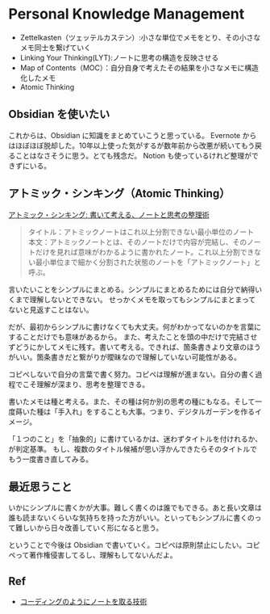 # Personal Knowledge Management

- Zettelkasten（ツェッテルカステン）:小さな単位でメモをとり、その小さなメモ同士を繋げていく
- Linking Your Thinking(LYT):ノートに思考の構造を反映させる
- Map of Contents（MOC）：自分自身で考えたその結果を小さなメモに構造化したメモ
- Atomic Thinking 

## Obsidian を使いたい

これからは、Obsidian に知識をまとめていこうと思っている。
Evernote からはほぼほぼ脱却した。10年以上使った気がするが数年前から改悪が続いてもう戻ることはなさそうに思う。とても残念だ。
Notion も使っているけれど整理ができずにいる。

## アトミック・シンキング（Atomic Thinking）

[アトミック・シンキング: 書いて考える、ノートと思考の整理術](https://www.amazon.co.jp/%E3%82%A2%E3%83%88%E3%83%9F%E3%83%83%E3%82%AF%E3%83%BB%E3%82%B7%E3%83%B3%E3%82%AD%E3%83%B3%E3%82%B0-%E6%9B%B8%E3%81%84%E3%81%A6%E8%80%83%E3%81%88%E3%82%8B%E3%80%81%E3%83%8E%E3%83%BC%E3%83%88%E3%81%A8%E6%80%9D%E8%80%83%E3%81%AE%E6%95%B4%E7%90%86%E8%A1%93-%E4%BA%94%E8%97%A4%E9%9A%86%E4%BB%8B-ebook/dp/B0B8XBRW93)

> タイトル：アトミックノートはこれ以上分割できない最小単位のノート</br>
> 本文：アトミックノートとは、そのノートだけで内容が完結し、そのノートだけを見れば意味がわかるように書かれたノート。これ以上分割できない最小単位まで細かく分割された状態のノートを「アトミックノート」と呼ぶ。

言いたいことをシンプルにまとめる。シンプルにまとめるためには自分で納得いくまで理解しないとできない。
せっかくメモを取ってもシンプルにまとまってないと見返すことはない。

だが、最初からシンプルに書けなくても大丈夫。何がわかってないのかを言葉にすることだけでも意味があるから。
また、考えたことを頭の中だけで完結させずどうにかしてメモに残す。書いて考える。できれば、箇条書きより文章のほうがいい。箇条書きだと繋がりが曖昧なので理解していない可能性がある。

コピペしないで自分の言葉で書く努力。コピペは理解が進まない。自分の書く過程でこそ理解が深まり、思考を整理できる。

書いたメモは種と考える。また、その種は何か別の思考の種にもなる。そして一度蒔いた種は「手入れ」をすることも大事。つまり、デジタルガーデンを作るイメージ。

「１つのこと」を「抽象的」に書けているかは、迷わずタイトルを付けれるか、が判定基準。
もし、複数のタイトル候補が思い浮かんできたらそのタイトルでもう一度書き直してみる。

## 最近思うこと

いかにシンプルに書くかが大事。難しく書くのは誰でもできる。あと長い文章は誰も読まないくらいな気持ちを持った方がいい。といってもシンプルに書くのって難しいから日々改善していく形になると思う。

ということで今後は Obsidian で書いていく。コピペは原則禁止にしたい。コピペって著作権侵害してるし、理解もしてないんだよ。

## Ref

- [コーディングのようにノートを取る技術](https://qiita.com/YUM_3/items/e95dfba66d6150903462)
